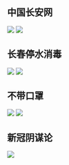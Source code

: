## 中国长安网
![](中国长安网1.jpg)
![](中国长安网2.jpg)

## 长春停水消毒
![](长春辟谣停水消毒.jpg)
![](长春停水消毒.jpg)

## 不带口罩
![](不带口罩-中国人.jpg)
![](不带口罩-外国人.jpg)

## 新冠阴谋论
![](男子造谣病毒来自美生化实验室被拘.png)

